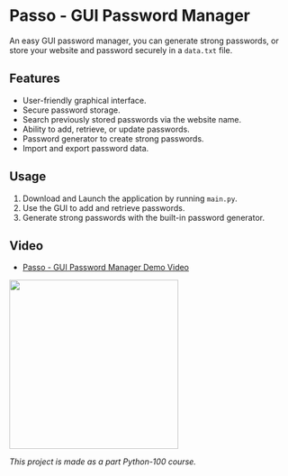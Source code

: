 # Passo - GUI Password Manager

An easy GUI password manager, you can generate strong passwords, or store your website and password securely in a `data.txt` file. 

## Features

- User-friendly graphical interface.
- Secure password storage.
- Search previously stored passwords via the website name.
- Ability to add, retrieve, or update passwords.
- Password generator to create strong passwords.
- Import and export password data.

## Usage

1. Download and Launch the application by running `main.py`.
2. Use the GUI to add and retrieve passwords.
3. Generate strong passwords with the built-in password generator.

## Video

- [Passo - GUI Password Manager Demo Video](https://github.com/Prakhar-Verma39/python_100/assets/103757447/edae07b3-2ef5-4b7d-a7fd-a5b39329b754)
<img src="https://github.com/Prakhar-Verma39/python_100/assets/103757447/7a0a691e-2a74-4f3d-b153-ff54e79bc322" target="_blank" width=300px height=300px>

*This project is made as a part Python-100 course.*

